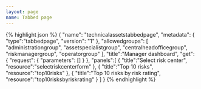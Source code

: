 ```yaml
---
layout: page
name: Tabbed page
---
```


{% highlight json %}
{
  "name": "technicalassetstabbedpage",
  "metadata": { "type":"tabbedpage", "version": "1" },
  "allowedgroups": [ "administrationgroup", "assetspecialistgroup", "centralheadofficegroup", "riskmanagergroup", "operatorgroup" ],
  "title":"Manager dashboard",
  "get": {
    "request": {
      "parameters": []
    }
  },
  "panels":[
    { "title":"Select risk center", "resource":"selectriskcenterform" },
    { "title":"Top 10 risks", "resource":"top10risks" },
    { "title":"Top 10 risks by risk rating", "resource":"top10risksbyriskrating" }
  ]
}
{% endhighlight %}
